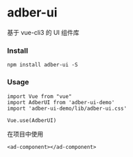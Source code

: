 # adber-ui
基于 vue-cli3 的 UI 组件库

### Install
```
npm install adber-ui -S
```

### Usage
```
import Vue from "vue"
import AdberUI from 'adber-ui-demo'
import 'adber-ui-demo/lib/adber-ui.css'

Vue.use(AdberUI)
```
在项目中使用
```
<ad-component></ad-component>
```
